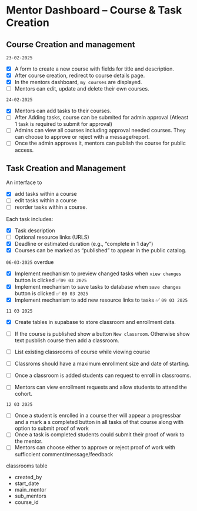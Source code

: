# Mentor Dashboard – Course & Task Creation

## Course Creation and management

`23-02-2025`

- [x] A form to create a new course with fields for title and description.
- [x] After course creation, redirect to course details page.
- [x] In the mentors dashboard, `my courses` are displayed.
- [ ] Mentors can edit, update and delete their own courses.

`24-02-2025`

- [x] Mentors can add tasks to their courses.
- [ ] After Adding tasks, course can be submited for admin approval (Atleast 1 task is required to submit for approval)
- [ ] Admins can view all courses including approval needed courses. They can choose to approve or reject with a message/report.
- [ ] Once the admin approves it, mentors can publish the course for public access.

## Task Creation and Management

An interface to

- [x] add tasks within a course
- [ ] edit tasks within a course
- [ ] reorder tasks within a course.

Each task includes:

- [x] Task description
- [ ] Optional resource links (URLS)
- [x] Deadline or estimated duration (e.g., “complete in 1 day”)
- [x] Courses can be marked as “published” to appear in the public catalog.

<!--  -->

`06-03-2025`
overdue

- [x] Implement mechanism to preview changed tasks when `view changes` button is clicked ✅`09 03 2025`
- [x] Implement mechanism to save tasks to database when `save changes` button is clicked ✅ `09 03 2025`
- [x] Implement mechanism to add new resource links to tasks ✅ `09 03 2025`

`11 03 2025`

- [x] Create tables in supabase to store classroom and enrollment data.

- [ ] If the course is published show a button `New classroom`. Otherwise show text pusblish course then add a classroom.
- [ ] List existing classrooms of course while viewing course
- [ ] Classroms should have a maximum enrollment size and date of starting.
- [ ] Once a classroom is added students can request to enroll in classrooms.
- [ ] Mentors can view enrollment requests and allow students to attend the cohort.

`12 03 2025`

- [ ] Once a student is enrolled in a course ther will appear a progressbar and a mark a s completed button in all tasks of that course along with option to submit proof of work
- [ ] Once a task is completed students could submit their proof of work to the mentor.
- [ ] Mentors can choose either to approve or reject proof of work with sufficcient comment/message/feedback

classrooms table

- created_by
- start_date
- main_mentor
- sub_mentors
- course_id
